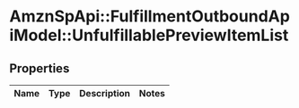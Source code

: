 # AmznSpApi::FulfillmentOutboundApiModel::UnfulfillablePreviewItemList

## Properties
Name | Type | Description | Notes
------------ | ------------- | ------------- | -------------

